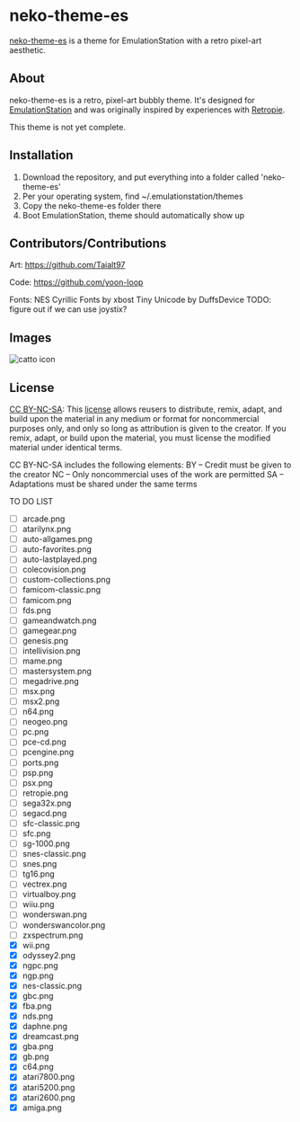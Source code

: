 # neko-theme-es

[neko-theme-es](https://github.com/Taialt97/Retropie-Neko-Theme) is a theme for EmulationStation with a retro pixel-art aesthetic.

## About

neko-theme-es is a retro, pixel-art bubbly theme. It's designed for [EmulationStation](https://emulationstation.org) and was originally inspired by experiences with [Retropie](https://retropie.org.uk).

This theme is not yet complete.

## Installation

1. Download the repository, and put everything into a folder called 'neko-theme-es'
2. Per your operating system, find ~/.emulationstation/themes
3. Copy the neko-theme-es folder there
4. Boot EmulationStation, theme should automatically show up

## Contributors/Contributions

Art:
https://github.com/Taialt97

Code:
https://github.com/yoon-loop

Fonts:
NES Cyrillic Fonts by xbost
Tiny Unicode by DuffsDevice
TODO: figure out if we can use joystix?

## Images

![catto icon ](https://user-images.githubusercontent.com/45160819/116811577-d25e5e80-ab52-11eb-953a-5af1612002b6.png)

## License

[CC BY-NC-SA](https://creativecommons.org/licenses/by-nc-sa/4.0/): This [license](https://creativecommons.org/licenses/by-nc-sa/4.0/legalcode) allows reusers to distribute, remix, adapt, and build upon the material in any medium or format for noncommercial purposes only, and only so long as attribution is given to the creator. If you remix, adapt, or build upon the material, you must license the modified material under identical terms.

CC BY-NC-SA includes the following elements:
BY  – Credit must be given to the creator
NC  – Only noncommercial uses of the work are permitted
SA  – Adaptations must be shared under the same terms

TO DO LIST 
- [ ] arcade.png
- [ ] atarilynx.png
- [ ] auto-allgames.png
- [ ] auto-favorites.png
- [ ] auto-lastplayed.png
- [ ] colecovision.png
- [ ] custom-collections.png
- [ ] famicom-classic.png
- [ ] famicom.png
- [ ] fds.png
- [ ] gameandwatch.png
- [ ] gamegear.png
- [ ] genesis.png
- [ ] intellivision.png
- [ ] mame.png
- [ ] mastersystem.png
- [ ] megadrive.png
- [ ] msx.png
- [ ] msx2.png
- [ ] n64.png
- [ ] neogeo.png
- [ ] pc.png
- [ ] pce-cd.png
- [ ] pcengine.png
- [ ] ports.png
- [ ] psp.png
- [ ] psx.png
- [ ] retropie.png
- [ ] sega32x.png
- [ ] segacd.png
- [ ] sfc-classic.png
- [ ] sfc.png
- [ ] sg-1000.png
- [ ] snes-classic.png
- [ ] snes.png
- [ ] tg16.png
- [ ] vectrex.png
- [ ] virtualboy.png
- [ ] wiiu.png
- [ ] wonderswan.png
- [ ] wonderswancolor.png
- [ ] zxspectrum.png
- [x] wii.png
- [x] odyssey2.png
- [x] ngpc.png
- [x] ngp.png
- [x] nes-classic.png
- [x] gbc.png
- [x] fba.png
- [x] nds.png
- [x] daphne.png
- [x] dreamcast.png
- [x] gba.png
- [x] gb.png
- [x] c64.png
- [x] atari7800.png
- [x] atari5200.png
- [x] atari2600.png
- [x] amiga.png
